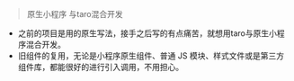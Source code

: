 > 原生小程序 与taro混合开发

- 之前的项目是用的原生写法，接手之后写的有点痛苦，就想用taro与原生小程序混合开发。
- 旧组件的复用，无论是小程序原生组件、普通 JS 模块、样式文件或是第三方组件库，都能很好的进行引入调用，不用担心。
